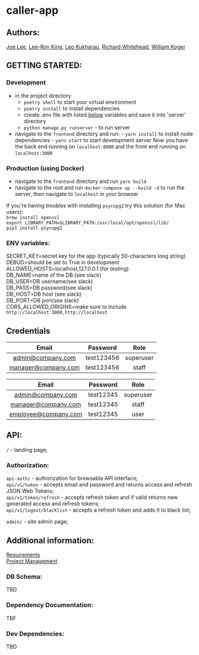 # caller-app

## Authors:

[Joe Lee](https://github.com/josephlee3454), [Lee-Roy King](https://github.com/leeroywking), [Leo Kukharau](https://github.com/LeoKuhorev), [Richard Whitehead](https://github.com/RichWhitehead), [William Koger]()

## GETTING STARTED:

### Development

- in the project directory
  - `poetry shell` to start your virtual environment
  - `poetry install` to install dependencies
  - create .env file with listed <a href="#env">below</a> variables and save it into 'server' directory
  - `python manage.py runserver` - to run server
- navigate to the `frontend` directory and run: - `yarn install` to install node dependencies - `yarn start` to start development server
  Now you have the back end running on `localhost:8000` and the front end running on `localhost:3000`

### Production (using Docker)

- navigate to the `frontend` directory and run `yarn build`
- navigate to the root and run `docker-compose up --build -d` to run the server, then navigate to `localhost` in your browser

If you're having troubles with installing `psycopg2` try this solution (for Mac users):  
`brew install openssl`  
`export LIBRARY_PATH=$LIBRARY_PATH:/usr/local/opt/openssl/lib/`  
`pip3 install psycopg2`

### <a name="env"></a> ENV variables:

SECRET_KEY=secret key for the app (typically 50-characters long string)  
DEBUG=should be set to True in development  
ALLOWED_HOSTS=localhost,127.0.0.1 (for testing)  
DB_NAME=name of the DB (see slack)  
DB_USER=DB username(see slack)  
DB_PASS=DB password(see slack)  
DB_HOST=DB host (see slack)  
DB_PORT=DB port(see slack)  
CORS_ALLOWED_ORIGINS=make sure to include `http://localhost:3000,http://localhost`

## Credentials
|        Email        |  Password  |   Role    |
| :-----------------: | :--------: | :-------: |
|  admin@company.com  | test123456 | superuser |
| manager@company.com | test123456 |   staff   |

|        Email         | Password  |   Role    |
| :------------------: | :-------: | :-------: |
|  admin@company.com   | test12345 | superuser |
| manager@company.com  | test12345 |   staff   |
| employee@company.com | test12345 |   user    |

## API:

`/` - landing page; 

### Authorization:  
`api-auth/` - authorization for browsable API interface;  
`api/v1/token` - accepts email and password and returns access and refresh JSON Web Tokens;  
`api/v1/token/refresh` - accepts refresh token and if valid returns new generated access and refresh tokens;  
`api/v1/logout/blacklist` - accepts a refresh token and adds it to black list;  

`admin/` - site admin page;  

## Additional information:

[Requirements](./docs/requirements.md)  
[Project Management](https://github.com/401n1-midterm/penny-pincher/projects/1)

### DB Schema:

TBD

### Dependency Documentation:

TBF

### Dev Dependencies:

TBD
